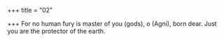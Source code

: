 +++
title = "02"

+++
For no human fury is master of you (gods), o (Agni), born dear. Just you are the protector of the earth.  